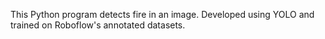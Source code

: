 This Python program detects fire in an image. Developed using YOLO and trained on Roboflow's annotated datasets. 
